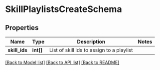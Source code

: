 # SkillPlaylistsCreateSchema

## Properties
Name | Type | Description | Notes
------------ | ------------- | ------------- | -------------
**skill_ids** | **int[]** | List of skill ids to assign to a playlist | 

[[Back to Model list]](../README.md#documentation-for-models) [[Back to API list]](../README.md#documentation-for-api-endpoints) [[Back to README]](../README.md)


